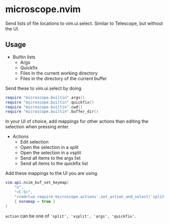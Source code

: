 # microscope.nvim

Send lists of file locations to vim.ui.select. Similar to Telescope, but without
the UI.

## Usage

- Builtin lists
  - Args
  - Quickfix
  - Files in the current working directory
  - Files in the directory of the current buffer

Send these to vim.ui.select by doing

```lua
require "microscope.builtin".args()
require "microscope.builtin".quickfix()
require "microscope.builtin".cwd()
require "microscope.builtin".buffer_dir()
```

In your UI of choice, add mappings for other actions than editing the selection
when pressing enter.

- Actions
  - Edit selection
  - Open the selection in a split
  - Open the selection in a vsplit
  - Send all items to the args list
  - Send all items to the quickfix list

Add these mappings to the UI you are using.

```lua
vim.api.nvim_buf_set_keymap(
    "n",
    "<C-S>",
    "<cmd>lua require'microscope.actions'.set_action_and_select('split')<cr>",
    { noremap = true }
)
```

`action` can be one of `'split', 'vsplit', 'args', 'quickfix'`.
